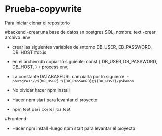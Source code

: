 # Prueba-copywrite
Para iniciar clonar el repositorio

#backend
-crear una base de datos en postgres SQL, nombre: text
-crear archivo .env 
  - crear las siguientes variables de entorno
  DB_USER, DB_PASSWORD, DB_HOST
#db.js

- en el archivo db copiar lo siguiente:
 const {
     DB_USER, DB_PASSWORD, DB_HOST,
   } = process.env;
- La constante DATABASEURL cambiarla por lo siguiente:
-`postgres://${DB_USER}:${DB_PASSWORD}@${DB_HOST}/pokemon`

- No olvidar hacer npm install
- Hacer npm start para levantar el proyecto 
- npm test para correr los test

#Frontend

- Hacer npm install
-luego npm start para levantar el proyecto
